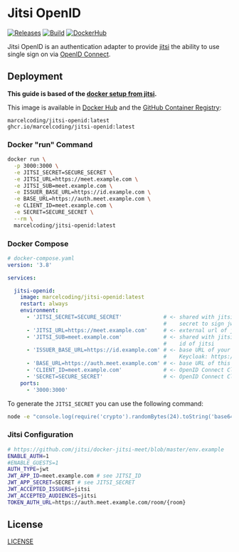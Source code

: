 # Jitsi OpenID

[![Releases](https://img.shields.io/github/v/tag/MarcelCoding/jitsi-openid?label=latest%20version&style=flat-square)](https://github.com/marcelcoding/jitsi-openid/releases)
[![Build](https://img.shields.io/github/workflow/status/MarcelCoding/jitsi-openid/CI?label=CI&style=flat-square)](https://github.com/marcelcoding/jitsi-openid/actions)
[![DockerHub](https://img.shields.io/docker/pulls/marcelcoding/jitsi-openid?style=flat-square)](https://hub.docker.com/r/marcelcoding/jitsi-openid)

Jitsi OpenID is an authentication adapter to provide [jitsi](https://jitsi.org/) the ability to use single sign on
via [OpenID Connect](https://openid.net/connect/).

## Deployment

**This guide is based of the [docker setup from jitsi](https://github.com/jitsi/docker-jitsi-meet/).**

This image is available in [Docker Hub](https://hub.docker.com/r/marcelcoding/jitsi-openid) and the
[GitHub Container Registry](https://github.com/users/MarcelCoding/packages/container/package/jitsi-openid):

```
marcelcoding/jitsi-openid:latest
ghcr.io/marcelcoding/jitsi-openid:latest
```

### Docker "run" Command

```bash
docker run \
  -p 3000:3000 \
  -e JITSI_SECRET=SECURE_SECRET \
  -e JITSI_URL=https://meet.example.com \
  -e JITSI_SUB=meet.example.com \
  -e ISSUER_BASE_URL=https://id.example.com \
  -e BASE_URL=https://auth.meet.example.com \
  -e CLIENT_ID=meet.example.com \
  -e SECRET=SECURE_SECRET \
  --rm \
  marcelcoding/jitsi-openid:latest
```

### Docker Compose

````yaml
# docker-compose.yaml
version: '3.8'

services:

  jitsi-openid:
    image: marcelcoding/jitsi-openid:latest
    restart: always
    environment:
      - 'JITSI_SECRET=SECURE_SECRET'             # <- shared with jitsi (JWT_APP_SECRET -> see .env from jitsi),
                                                 #    secret to sign jwt tokens
      - 'JITSI_URL=https://meet.example.com'     # <- external url of jitsi
      - 'JITSI_SUB=meet.example.com'             # <- shared with jitsi (JWT_APP_ID -> see .env from jitsi),
                                                 #    id of jitsi
      - 'ISSUER_BASE_URL=https://id.example.com' # <- base URL of your OpenID Connect provider
                                                 #    Keycloak: https://id.example.com/auth/realms/<realm>
      - 'BASE_URL=https://auth.meet.example.com' # <- base URL of this application
      - 'CLIENT_ID=meet.example.com'             # <- OpenID Connect Client ID
      - 'SECRET=SECURE_SECRET'                   # <- OpenID Connect Client secret
    ports:
      - '3000:3000'
````

To generate the `JITSI_SECRET` you can use the following command:
```bash
node -e "console.log(require('crypto').randomBytes(24).toString('base64'));"
```

### Jitsi Configuration

````bash
# https://github.com/jitsi/docker-jitsi-meet/blob/master/env.example
ENABLE_AUTH=1
#ENABLE_GUESTS=1
AUTH_TYPE=jwt
JWT_APP_ID=meet.example.com # see JITSI_ID
JWT_APP_SECRET=SECRET # see JITSI_SECRET
JWT_ACCEPTED_ISSUERS=jitsi
JWT_ACCEPTED_AUDIENCES=jitsi
TOKEN_AUTH_URL=https://auth.meet.example.com/room/{room}
````

## License

[LICENSE](LICENSE)
